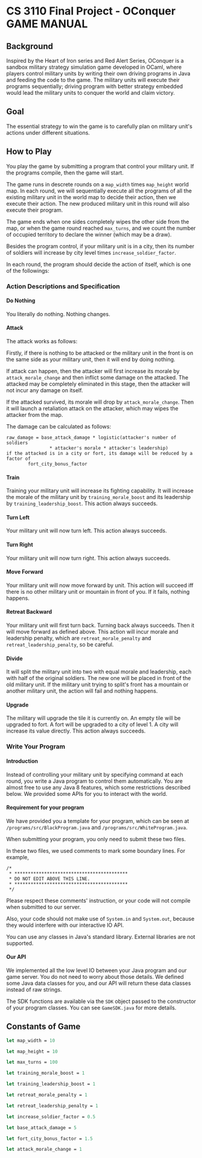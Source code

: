# CS 3110 Final Project - OConquer GAME MANUAL

## Background

Inspired by the Heart of Iron series and Red Alert Series, OConquer is a sandbox
military strategy simulation game developed in OCaml, where players control
military units by writing their own driving programs in Java and feeding the
code to the game. The military units will execute their programs sequentially;
driving program with better strategy embedded would lead the military units to
conquer the world and claim victory.

## Goal

The essential strategy to win the game is to carefully plan on military unit's
actions under different situations.

## How to Play

You play the game by submitting a program that control your military unit.
If the programs compile, then the game will start.

The game runs in descrete rounds on a `map_width` times `map_height` world map.
In each round, we will sequentially execute all the programs of all the existing
military unit in the world map to decide their action, then we execute their
action. The new produced military unit in this round will also execute their
program.

The game ends when one sides completely wipes the other side from the map, or
when the game round reached `max_turns`, and we count the number of occupied
territory to declare the winner (which may be a draw).

Besides the program control, if your military unit is in a city, then its number
of soldiers will increase by city level times `increase_soldier_factor`.

In each round, the program should decide the action of itself, which is one
of the followings:

### Action Descriptions and Specification

#### Do Nothing

You literally do nothing. Nothing changes.

#### Attack

The attack works as follows:

Firstly, if there is nothing to be attacked or the military unit in the front
is on the same side as your military unit, then it will end by doing nothing.

If attack can happen, then the attacker will first increase its morale by
`attack_morale_change` and then inflict some damage on the attacked. The
attacked may be completely eliminated in this stage, then the attacker will not
incur any damage on itself.

If the attacked survived, its morale will drop by `attack_morale_change`. Then
it will launch a retaliation attack on the attacker, which may wipes the
attacker from the map.

The damage can be calculated as follows:

```
raw_damage = base_attack_damage * logistic(attacker's number of soldiers
                * attacker's morale * attacker's leadership)
if the attacked is in a city or fort, its damage will be reduced by a factor of
        fort_city_bonus_factor
```

#### Train

Training your military unit will increase its fighting capability. It will
increase the morale of the military unit by `training_morale_boost` and its
leadership by `training_leadership_boost`. This action always succeeds.

#### Turn Left

Your military unit will now turn left. This action always succeeds.

#### Turn Right

Your military unit will now turn right. This action always succeeds.

#### Move Forward

Your military unit will now move forward by unit. This action will succeed iff
there is no other military unit or mountain in front of you. If it fails,
nothing happens.

#### Retreat Backward

Your military unit will first turn back. Turning back always succeeds. Then it
will move forward as defined above. This action will incur morale and leadership
penalty, which are `retreat_morale_penalty` and `retreat_leadership_penalty`,
so be careful.

#### Divide

It will split the military unit into two with equal morale and leadership, each
with half of the original soldiers. The new one will be placed in front of the
old military unit. If the military unit trying to split's front has a mountain
or another military unit, the action will fail and nothing happens.

#### Upgrade

The military will upgrade the tile it is currently on. An empty tile will be
upgraded to fort. A fort will be upgraded to a city of level 1. A city will
increase its value directly. This action always succeeds.

### Write Your Program

#### Introduction

Instead of controlling your military unit by specifying command at each round,
you write a Java program to control them automatically. You are almost free to
use any Java 8 features, which some restrictions described below. We provided
some APIs for you to interact with the world.

#### Requirement for your program

We have provided you a template for your program, which can be seen at
`/programs/src/BlackProgram.java` and `/programs/src/WhiteProgram.java`.

When submitting your program, you only need to submit these two files.

In these two files, we used comments to mark some boundary lines. For example,

```
/*
 * ******************************************
 * DO NOT EDIT ABOVE THIS LINE.
 * ******************************************
 */
```

Please respect these comments' instruction, or your code will not compile when
submitted to our server.

Also, your code should not make use of `System.in` and `System.out`, because
they would interfere with our interactive IO API.

You can use any classes in Java's standard library. External libraries are not
supported.

#### Our API

We implemented all the low level IO between your Java program and our game
server. You do not need to worry about those details. We defined some Java data
classes for you, and our API will return these data classes instead of raw
strings.

The SDK functions are available via the `SDK` object passed to the constructor
of your program classes. You can see `GameSDK.java` for more details.

## Constants of Game

```ocaml
let map_width = 10

let map_height = 10

let max_turns = 100

let training_morale_boost = 1

let training_leadership_boost = 1

let retreat_morale_penalty = 1

let retreat_leadership_penalty = 1

let increase_soldier_factor = 0.5

let base_attack_damage = 5

let fort_city_bonus_factor = 1.5

let attack_morale_change = 1
```
